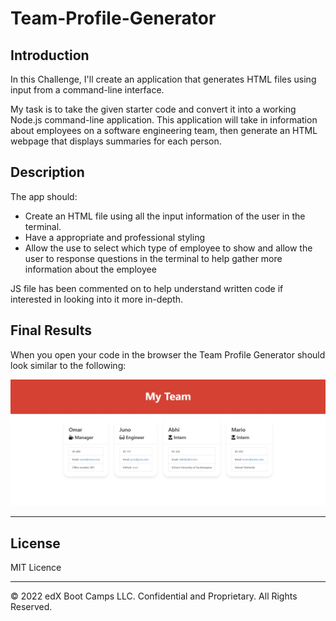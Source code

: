 # Team-Profile-Generator

## Introduction

In this Challenge, I'll create an application that generates HTML files using input from a command-line interface.

My task is to take the given starter code and convert it into a working Node.js command-line application. This application will take in information about employees on a software engineering team, then generate an HTML webpage that displays summaries for each person. 

## Description

The app should:
- Create an HTML file using all the input information of the user in the terminal. 
- Have a appropriate and professional styling
- Allow the use to select which type of employee to show and allow the user to response questions in the terminal to help gather more information about the employee

JS file has been commented on to help understand written code if interested in looking into it more in-depth.

## Final Results
When you open your code in the browser the Team Profile Generator should look similar to the following:

![Dashboard](images/dashboard.jpg)


---

## License

MIT Licence

---

© 2022 edX Boot Camps LLC. Confidential and Proprietary. All Rights Reserved.